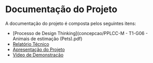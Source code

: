 # Documentação do Projeto

A documentação do projeto é composta pelos seguintes itens: 
 - [Processo de Design Thinking](concepcao/PPLCC-M - T1-G06 - Animais de estimação (Pets).pdf)
 - [Relatório Técnico](relatorio/Relatorio%20Tecnico%20-%20TEMPLATE.md)
 - [Apresentação do Projeto](apresentacao/apresentacao%20-%20TEMPLATE.pptx)
 - [Vídeo de Demonstração](https://youtube.com)

